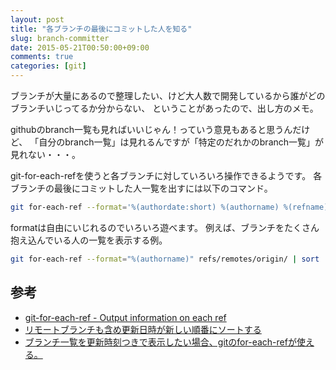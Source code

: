 ```yaml
---
layout: post
title: "各ブランチの最後にコミットした人を知る"
slug: branch-committer
date: 2015-05-21T00:50:00+09:00
comments: true
categories: [git]
---
```


ブランチが大量にあるので整理したい、けど大人数で開発しているから誰がどのブランチいじってるか分からない、
ということがあったので、出し方のメモ。

<!-- More -->

githubのbranch一覧も見ればいいじゃん！っていう意見もあると思うんだけど、
「自分のbranch一覧」は見れるんですが「特定のだれかのbranch一覧」が見れない・・・。

git-for-each-refを使うと各ブランチに対していろいろ操作できるようです。
各ブランチの最後にコミットした人一覧を出すには以下のコマンド。

``` bash
git for-each-ref --format='%(authordate:short) %(authorname) %(refname)' --sort=-committerdate refs/remotes/origin/
```

formatは自由にいじれるのでいろいろ遊べます。
例えば、ブランチをたくさん抱え込んでいる人の一覧を表示する例。

``` bash
git for-each-ref --format="%(authorname)" refs/remotes/origin/ | sort | uniq -c | sort -nr
```


## 参考

- [git-for-each-ref - Output information on each ref](http://git-scm.com/docs/git-for-each-ref)
- [リモートブランチも含め更新日時が新しい順番にソートする](http://d.hatena.ne.jp/syohex/20131225/1387948682)
- [ブランチ一覧を更新時刻つきで表示したい場合、gitのfor-each-refが使える。](http://shuzo-kino.hateblo.jp/entry/2014/07/03/232310)
